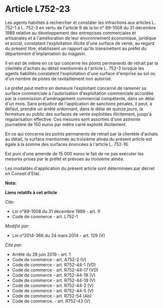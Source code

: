 # Article L752-23

Les agents habilités à rechercher et constater les infractions aux articles L. 752-1 à L. 752-3 en vertu de l'article 9 de la
loi n° 89-1008 du 31 décembre 1989 relative au développement des entreprises commerciales et artisanales et à l'amélioration
de leur environnement économique, juridique et social, constatant l'exploitation illicite d'une surface de vente, au regard
du présent titre, établissent un rapport qu'ils transmettent au préfet du département d'implantation du magasin. 

Il en est de même en ce qui concerne les points permanents de retrait par la clientèle d'achats au détail mentionnés à
l'article L. 752-3 lorsque les agents habilités constatent l'exploitation d'une surface d'emprise au sol ou d'un nombre de
pistes de ravitaillement non autorisé. 

Le préfet peut mettre en demeure l'exploitant concerné de ramener sa surface commerciale à l'autorisation d'exploitation
commerciale accordée par la commission d'aménagement commercial compétente, dans un délai d'un mois. Sans préjudice de
l'application de sanctions pénales, il peut, à défaut, prendre un arrêté ordonnant, dans le délai de quinze jours, la
fermeture au public des surfaces de vente exploitées illicitement, jusqu'à régularisation effective. Ces mesures sont
assorties d'une astreinte journalière de 150 euros par mètre carré exploité illicitement. 

En ce qui concerne les points permanents de retrait par la clientèle d'achats au détail, la surface mentionnée au troisième
alinéa du présent article est égale à la somme des surfaces énoncées à l'article L. 752-16.

Est puni d'une amende de 15 000 euros le fait de ne pas exécuter les mesures prises par le préfet et prévues au troisième
alinéa. 

Les modalités d'application du présent article sont déterminées par décret en Conseil d'Etat.

**Nota:**



**Liens relatifs à cet article**

_Cite_:

  - Loi n°89-1008 du 31 décembre 1989 - art. 9
  - Code de commerce - art. L752-1

_Modifié par_:

  - Loi n°2014-366 du 24 mars 2014 - art. 129 (V)

_Cité par_:

  - Arrêté du 28 juin 2019 - art. 1
  - Code de commerce - art. A752-2 (V)
  - Code de commerce - art. R752-44-1 (VD)
  - Code de commerce - art. R752-44-17 (VD)
  - Code de commerce - art. R752-44-18 (V)
  - Code de commerce - art. R752-44-19 (V)
  - Code de commerce - art. R752-44-2 (V)
  - Code de commerce - art. R752-44-5 (V)
  - Code de commerce - art. R752-54 (Ab)
  - Code de commerce. - art. R752-43 (V)
